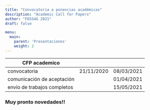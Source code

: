 ```yaml
---
title: "Convocatoria a ponencias académicas"
description: "Academic Call for Papers"
author: "FOSS4G 2021"
draft: false

menu:
  main:
    parent: 'Presentaciones'
    weight: 2
---
```

| CFP academico              |            |            |  
|----------------------------|------------|------------|                          
|convocatoria                | 21/11/2020 | 08/03/2021 |                            
|comunicación de aceptación  |            | 01/04/2021 |     
|envío de trabajos completos |            | 15/05/2021 |        

### **Muy pronto novedades!!**
